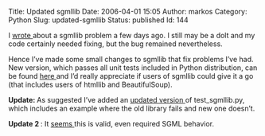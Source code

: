 Title: Updated sgmllib
Date: 2006-04-01 15:05
Author: markos
Category: Python
Slug: updated-sgmllib
Status: published
Id: 144

<div>
 <p>
  I
  <a href="sgmllibpy-parser-woes.html">
   wrote
  </a>
  about a sgmllib problem a few days ago. I still may be a dolt and my code certainly needed fixing, but the bug remained nevertheless.
 </p>
 <p>
  Hence I’ve made some small changes to sgmllib that fix problems I’ve had. New version, which passes all unit tests included in Python distribution, can be found
  <a href="http://markos.gaivo.net/examples/sgmllib/sgmllib.py" title="fixed sgmllib.py">
   here
  </a>
  and I’d really appreciate if users of sgmllib could give it a go (that includes users of htmllib and BeautifulSoup).
 </p>
 <p>
  <strong>
   Update:
  </strong>
  As suggested I’ve added an
  <a href="http://markos.gaivo.net/examples/sgmllib/test_sgmllib.py" title="Test cases for new library">
   updated version
  </a>
  of test_sgmllib.py, which includes an example where the old library fails and new one doesn’t.
 </p>
 <p>
  <strong>
   Update 2
  </strong>
  : It
  <a href="sgmllibpy-parser-woes.html">
   seems
  </a>
  this is valid, even required SGML behavior.
 </p>
</div>
